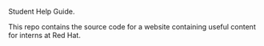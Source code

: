 Student Help Guide.

This repo contains the source code for a website containing useful content for interns at Red Hat.
